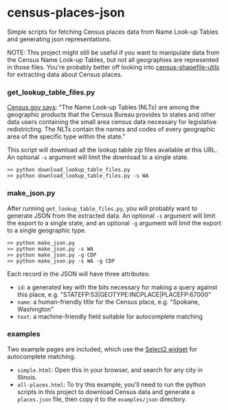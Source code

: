 census-places-json
==================

Simple scripts for fetching Census places data from Name Look-up Tables
and generating json representations.

NOTE: This project might still be useful if you want to manipulate 
data from the Census Name Look-up Tables, but not all geographies
are represented in those files. You're probably better off looking
into [census-shapefile-utils](https://github.com/censusreporter/census-shapefile-utils) for extracting data about Census places.

### get_lookup_table_files.py ###

[Census.gov says](http://www.census.gov/geo/maps-data/data/nlt.html): "The Name Look-up Tables (NLTs) are among the geographic 
products that the Census Bureau provides to states and other data users 
containing the small area census data necessary for legislative redistricting.
The NLTs contain the names and codes of every geographic area of the specific 
type within the state."


This script will download all the lookup table zip files available at this
URL. An optional `-s` argument will limit the download to a single state.


    >> python download_lookup_table_files.py
    >> python download_lookup_table_files.py -s WA


### make_json.py ###

After running `get_lookup_table_files.py`, you will probably want
to generate JSON from the extracted data. An optional `-s` argument will limit 
the export to a single state, and an optional `-g` argument will limit the 
export to a single geographic type.

    >> python make_json.py
    >> python make_json.py -s WA
    >> python make_json.py -g CDP
    >> python make_json.py -s WA -g CDP

Each record in the JSON will have three attributes:

- `id`: a generated key with the bits necessary for making a query 
against this place, e.g. "STATEFP:53|GEOTYPE:INCPLACE|PLACEFP:67000"
- `name`: a human-friendly title for the Census place, e.g. "Spokane, Washington"
- `text`: a machine-friendly field suitable for autocomplete matching


### examples ###

Two example pages are included, which use the [Select2 widget](http://ivaynberg.github.com/select2/) for autocomplete matching.

- `simple.html`: Open this in your browser, and search for any city in Illinois.
- `all-places.html`: To try this example, you'll need to run the python scripts in this project to download Census data and generate a `places.json` file, then copy it to the `examples/json` directory.
